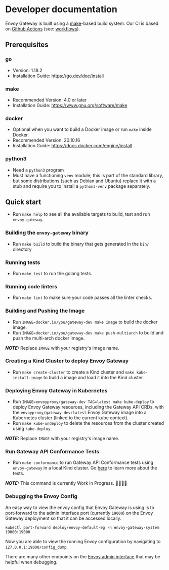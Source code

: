 # Developer documentation

Envoy Gateway is built using a [make][make]-based build system. Our CI is based on [Github Actions][gha]
(see: [workflows](.github/workflows)).

## Prerequisites

### go
* Version: 1.18.2
* Installation Guide: https://go.dev/doc/install

### make
* Recommended Version: 4.0 or later
* Installation Guide: https://www.gnu.org/software/make

### docker
* Optional when you want to build a Docker image or run `make` inside Docker.
* Recommended Version: 20.10.16
* Installation Guide: https://docs.docker.com/engine/install

### python3
* Need a `python3` program
* Must have a functioning `venv` module; this is part of the standard
  library, but some distributions (such as Debian and Ubuntu) replace
  it with a stub and require you to install a `python3-venv` package
  separately.

## Quick start
* Run `make help` to see all the available targets to build, test and run `envoy-gateway`.

### Building the `envoy-gateway` binary
* Run `make build` to build the binary that gets generated in the `bin/` directory

### Running tests
* Run `make test` to run the golang tests.

### Running code linters
* Run `make lint` to make sure your code passes all the linter checks.

### Building and Pushing the Image
* Run `IMAGE=docker.io/you/gateway-dev make image` to build the docker image.
* Run `IMAGE=docker.io/you/gateway-dev make push-multiarch` to build and push the multi-arch docker image.

**_NOTE:_**  Replace `IMAGE` with your registry's image name.

### Creating a Kind Cluster to deploy Envoy Gateway
* Run `make create-cluster` to create a Kind cluster and `make kube-install-image` to build a image and load
it into the Kind cluster.

### Deploying Envoy Gateway in Kubernetes
* Run `IMAGE=envoyproxy/gateway-dev TAG=latest make kube-deploy` to deploy Envoy Gateway resources, including the Gateway API CRDs,
with the `envoyproxy/gateway-dev:latest` Envoy Gateway image into a Kubernetes cluster (linked to the current kube context).
* Run `make kube-undeploy` to delete the resources from the cluster created using `kube-deploy`.

**_NOTE:_**  Replace `IMAGE` with your registry's image name.

### Run Gateway API Conformance Tests
* Run `make conformance` to run Gateway API Conformance tests using `envoy-gateway` in a
local Kind cluster. Go [here](https://gateway-api.sigs.k8s.io/concepts/conformance/) to learn
more about the tests.

**_NOTE:_**  This command is currently Work in Progress. :construction::construction::construction::construction:


### Debugging the Envoy Config
An easy way to view the envoy config that Envoy Gateway is using is to port-forward to the admin interface port (currently `19000`)
on the Envoy Gateway deployment so that it can be accessed locally.

`kubectl port-forward deploy/envoy-default-eg -n envoy-gateway-system 19000:19000`

Now you are able to view the running Envoy configuration by navigating to `127.0.0.1:19000/config_dump`.

There are many other endpoints on the [Envoy admin interface](https://www.envoyproxy.io/docs/envoy/v1.23.0/operations/admin#operations-admin-interface) that may be helpful when debugging.

[make]: https://www.gnu.org/software/make/
[gha]: https://docs.github.com/en/actions
